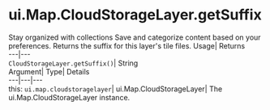  
#  ui.Map.CloudStorageLayer.getSuffix 
Stay organized with collections  Save and categorize content based on your preferences. 
Returns the suffix for this layer's tile files. Usage| Returns  
---|---  
`CloudStorageLayer.getSuffix()`| String  
Argument| Type| Details  
---|---|---  
this: `ui.map.cloudstoragelayer`| ui.Map.CloudStorageLayer| The ui.Map.CloudStorageLayer instance.  
